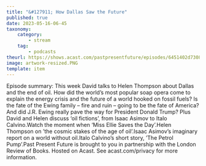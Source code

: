 ```yaml
---
title: "&#127911; How Dallas Saw the Future"
published: true
date: 2023-05-16-06-45
taxonomy:
    category:
        - stream
    tag:
        - podcasts
theurl: https://shows.acast.com/pastpresentfuture/episodes/6451402d7308540011734d75
image: artwork-resized.PNG
template: item
---
```


Episode summary: This week David talks to Helen Thompson about Dallas and the end of oil. How did the world&rsquo;s most popular soap opera come to explain the energy crisis and the future of a world hooked on fossil fuels? Is the fate of the Ewing family &ndash; fire and ruin &ndash; going to be the fate of America? And did J.R. Ewing really pave the way for President Donald Trump? Plus David and Helen discuss &lsquo;oil fictions&rsquo;, from Isaac Asimov to Italo Calvino.Watch the moment when &lsquo;Miss Ellie Saves the Day&rsquo;.Helen Thompson on &rsquo;the cosmic stakes of the age of oil&rsquo;.Isaac Asimov&rsquo;s imaginary report on a world without oil.Italo Calvino&rsquo;s short story, &rsquo;The Petrol Pump&rsquo;.Past Present Future is brought to you in partnership with the London Review of Books. Hosted on Acast. See acast.com/privacy for more information.
